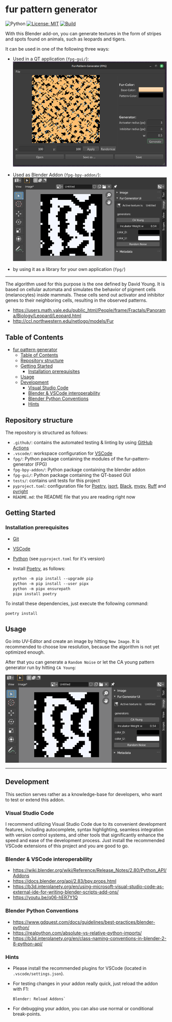 # fur pattern generator

![Python](https://img.shields.io/badge/python-3.10+-blue)
[![License: MIT](https://img.shields.io/badge/License-MIT-yellow.svg)](https://opensource.org/licenses/MIT)
[![Build](https://github.com/RobertHue/fur_pattern_generator/actions/workflows/ci-test.yml/badge.svg?branch=master)](https://github.com/RobertHue/fur_pattern_generator/actions/workflows/ci-test.yml)

With this Blender add-on, you can generate textures in the form of stripes and spots found on animals, such as leopards and tigers.

It can be used in one of the following three ways:

- Used in a QT application (`fpg-gui/`):
![example](docs/qt-interface.png)

- Used as Blender Addon (`fpg-bpy-addon/`):
![example](docs/example.png)

- by using it as a library for your own application (`fpg/`)

---

The algorithm used for this purpose is the one defined by David Young. It is based on cellular automata and simulates the behavior of pigment cells (melanocytes) inside mammals. These cells send out activator and inhibitor genes to their neighboring cells, resulting in the observed patterns.

- https://users.math.yale.edu/public_html/People/frame/Fractals/Panorama/Biology/Leopard/Leopard.html
- http://ccl.northwestern.edu/netlogo/models/Fur

## Table of Contents

- [fur pattern generator](#fur-pattern-generator)
  - [Table of Contents](#table-of-contents)
  - [Repository structure](#repository-structure)
  - [Getting Started](#getting-started)
    - [Installation prerequisites](#installation-prerequisites)
  - [Usage](#usage)
  - [Development](#development)
    - [Visual Studio Code](#visual-studio-code)
    - [Blender \& VSCode interoperability](#blender--vscode-interoperability)
    - [Blender Python Conventions](#blender-python-conventions)
    - [Hints](#hints)

## Repository structure

The repository is structured as follows:

- `.github/`: contains the automated testing & linting by using [GitHub Actions]
- `.vscode/`: workspace configuration for [VSCode]
- `fpg/`: Python package containing the modules of the fur-pattern-generator (FPG)
- `fpg-bpy-addon/`: Python package containing the blender addon
- `fpg-gui/`: Python package containing the QT-based GUI
- `tests/`: contains unit tests for this project
- `pyproject.toml`: configuration file for [Poetry], [isort], [Black], [mypy], [Ruff] and [pyright]
- `README.md`: the README file that you are reading right now

## Getting Started

### Installation prerequisites

- [Git]
- [VSCode]
- [Python] (see `pyproject.toml` for it's version)
- Install [Poetry], as follows:

   ```console
   python -m pip install --upgrade pip
   python -m pip install --user pipx
   python -m pipx ensurepath
   pipx install poetry
   ```

To install these dependencies, just execute the following command:

   ```console
   poetry install
   ```

## Usage

Go into UV-Editor and create an image by hitting `New Image`.
It is recommended to choose low resolution, because the algorithm is not yet optimized enough.

After that you can generate a `Random Noise` or let the CA young pattern generator run by hitting `CA Young`:

![example](docs/example.png)

---

## Development

This section serves rather as a knowledge-base for developers,
who want to test or extend this addon.

### Visual Studio Code

I recommend utilizing Visual Studio Code due to its convenient development features, including autocomplete, syntax highlighting, seamless integration with version control systems, and other tools that significantly enhance the speed and ease of the development process. Just install the recommended VSCode extensions of this project and you are good to go.

### Blender & VSCode interoperability

- https://wiki.blender.org/wiki/Reference/Release_Notes/2.80/Python_API/Addons
- https://docs.blender.org/api/2.83/bpy.props.html
- https://b3d.interplanety.org/en/using-microsoft-visual-studio-code-as-external-ide-for-writing-blender-scripts-add-ons/
- https://youtu.be/q06-hER7Y1Q

### Blender Python Conventions

- https://www.gdquest.com/docs/guidelines/best-practices/blender-python/
- https://realpython.com/absolute-vs-relative-python-imports/
- https://b3d.interplanety.org/en/class-naming-conventions-in-blender-2-8-python-api/

### Hints

- Please install the recommended plugins for VSCode (located in `.vscode/settings.json`).

- For testing changes in your addon really quick, just reload the addon with F1:

   ```console
   Blender: Reload Addons`
   ```

- For debugging your addon, you can also use normal or conditional break-points.


[Git]: https://git-scm.com/downloads
[Python]: https://www.python.org/
[GitHub Actions]: https://github.com/features/actions
[VSCode]: https://code.visualstudio.com/
[Poetry]: https://python-poetry.org/
[isort]: https://pycqa.github.io/isort/
[Black]: https://github.com/psf/black
[mypy]: https://mypy.readthedocs.io/en/stable/
[Ruff]: https://github.com/astral-sh/ruff
[pyright]: https://github.com/microsoft/pyright
